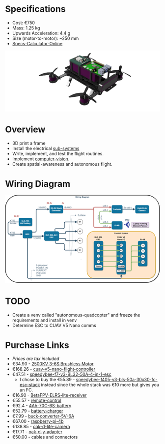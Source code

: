 # Specifications
* Cost: €750
* Mass: 1.25 kg
* Upwards Acceleration: 4.4 g
* Size (motor-to-motor): ~250 mm
* [Specs-Calculator-Online](https://ecalc.ch/xcoptercalc.php)

![3d-drone-render](https://github.com/MichaelThamm/autonomous-drone/blob/main/mechanical-design/3d-render.png)

# Overview
* 3D print a frame
* Install the electrical [sub-systems](https://github.com/MichaelThamm/drone-project/tree/main/sub-systems)
* Write, implement, and test the flight routines.
* Implement [computer-vision](https://github.com/MichaelThamm/drone-project/tree/main/sub-systems/vision).
* Create spatial-awareness and autonomous flight.

# Wiring Diagram
![wiring-diagram](electrical-design/wiring-diagram.png)

# TODO
* Create a venv called "autonomous-quadcopter" and freeze the requirements and install in venv
* Determine ESC to CUAV V5 Nano comms

# Purchase Links
* _Prices are tax included_
* €34.90 - [2500KV 3-6S Brushless Motor](https://www.banggood.com/4X-Racerstar-2207-BR2207S-Fire-Edition-2500KV-3-6S-Brushless-Motor-For-RC-Drone-FPV-Racing-Frame-Kit-p-1284981.html?utm_source=googleshopping&utm_medium=cpc_organic&gmcCountry=AT&utm_content=minha&utm_campaign=aceng-pmax-at-en-pc&currency=EUR&cur_warehouse=CN&createTmp=1&utm_source=googleshopping&utm_medium=cpc_eu&utm_content=lynna&utm_campaign=aceng-pmax-at-en-top5ca1-220705&ad_id=&gclid=CjwKCAjwrranBhAEEiwAzbhNtclSIyOhJE-qOn81EOJPpisrpuhJdMc0ZsXfh0jFA0ho2sGsMIhjzhoCMK4QAvD_BwE)
* €168.26 - [cuav-v5-nano-flight-controller](https://store.cuav.net/shop/v5-nano/)
* €47.51 - [speedybee-f7-v3-BL32-50A-4-in-1-esc](https://www.speedybee.com/speedybee-f7-v3-bl32-50a-4-in-1-esc/#Manual)
  * I chose to buy the €55.89 - [speedybee-f405-v3-bls-50a-30x30-fc-esc-stack](https://www.speedybee.com/speedybee-f405-v3-bls-50a-30x30-fc-esc-stack/) instead since the whole stack was €10 more but gives you an FC.
* €16.90 - [BetaFPV-ELRS-lite-receiver](https://www.drone-fpv-racer.com/en/elrs-lite-receiver-by-betafpv-9218.html#/10019-antenna-tower_antenna)
* €55.57 - [remote-control](https://betafpv.com/products/literadio-3-radio-transmitter)
* €92.4 - [4Ah-70C-6S-battery](https://www.snhobbies.com/product_info.php?cPath=903_43_909&products_id=14901)
* €52.79 - [battery-charger](https://www.amazon.ca/gp/product/B0B5LLVSRK/ref=ox_sc_act_title_2?smid=A2M5Y5AVP4X7RH&psc=1)
* €7.99 - [buck-converter-5V-6A](https://universal-solder.ca/product/dc-dc-converter-5v-6a-output-9-36v-input-usb-port/)
* €67.00 - [raspberry-pi-4b](https://www.amazon.de/-/en/Raspberry-ARM-Cortex-A72-WLAN-ac-Bluetooth-Micro-HDMI-Single/dp/B07TC2BK1X/ref=sr_1_4?keywords=raspberry%2Bpi&qid=1691395648&sr=8-4&th=1)
* €138.85 - [oak-d-lite-camera](https://shop.luxonis.com/products/oak-d-lite-1)
* €17.71 - [oak-d-y-adapter](https://shop.luxonis.com/collections/accessories/products/oak-y-adapter)
* €50.00 - cables and connectors